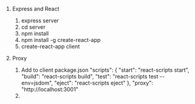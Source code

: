 1. Express and React 
    1. express server
    2. cd server
    3. npm install
    4. npm install -g create-react-app
    5. create-react-app client

2. Proxy
    1. Add to client package.json
        "scripts": {
            "start": "react-scripts start",
            "build": "react-scripts build",
            "test": "react-scripts test --env=jsdom",
            "eject": "react-scripts eject"
        },
        "proxy": "http://localhost:3001"
    2.
